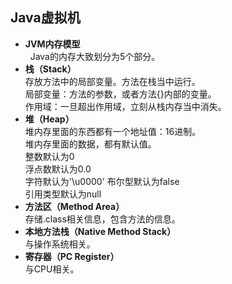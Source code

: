 ## Java虚拟机
- **JVM内存模型**  
&nbsp;&nbsp;Java的内存大致划分为5个部分。
- **栈（Stack）**  
存放方法中的局部变量。方法在栈当中运行。  
局部变量：方法的参数，或者方法{}内部的变量。  
作用域：一旦超出作用域，立刻从栈内存当中消失。
- **堆（Heap）**  
堆内存里面的东西都有一个地址值：16进制。  
堆内存里面的数据，都有默认值。  
    整数默认为0  
    浮点数默认为0.0  
    字符默认为'\u0000'
    布尔型默认为false  
    引用类型默认为null  
- **方法区（Method Area）**  
存储.class相关信息，包含方法的信息。  
- **本地方法栈（Native Method Stack）**  
与操作系统相关。  
- **寄存器（PC Register）**  
与CPU相关。
